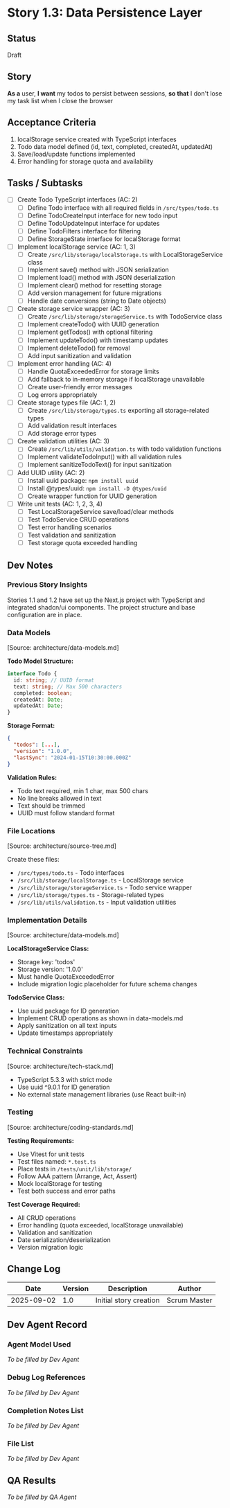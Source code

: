 # Story 1.3: Data Persistence Layer

## Status

Draft

## Story

**As a** user,
**I want** my todos to persist between sessions,
**so that** I don't lose my task list when I close the browser

## Acceptance Criteria

1. localStorage service created with TypeScript interfaces
2. Todo data model defined (id, text, completed, createdAt, updatedAt)
3. Save/load/update functions implemented
4. Error handling for storage quota and availability

## Tasks / Subtasks

- [ ] Create Todo TypeScript interfaces (AC: 2)
  - [ ] Define Todo interface with all required fields in `/src/types/todo.ts`
  - [ ] Define TodoCreateInput interface for new todo input
  - [ ] Define TodoUpdateInput interface for updates
  - [ ] Define TodoFilters interface for filtering
  - [ ] Define StorageState interface for localStorage format
- [ ] Implement localStorage service (AC: 1, 3)
  - [ ] Create `/src/lib/storage/localStorage.ts` with LocalStorageService class
  - [ ] Implement save() method with JSON serialization
  - [ ] Implement load() method with JSON deserialization
  - [ ] Implement clear() method for resetting storage
  - [ ] Add version management for future migrations
  - [ ] Handle date conversions (string to Date objects)
- [ ] Create storage service wrapper (AC: 3)
  - [ ] Create `/src/lib/storage/storageService.ts` with TodoService class
  - [ ] Implement createTodo() with UUID generation
  - [ ] Implement getTodos() with optional filtering
  - [ ] Implement updateTodo() with timestamp updates
  - [ ] Implement deleteTodo() for removal
  - [ ] Add input sanitization and validation
- [ ] Implement error handling (AC: 4)
  - [ ] Handle QuotaExceededError for storage limits
  - [ ] Add fallback to in-memory storage if localStorage unavailable
  - [ ] Create user-friendly error messages
  - [ ] Log errors appropriately
- [ ] Create storage types file (AC: 1, 2)
  - [ ] Create `/src/lib/storage/types.ts` exporting all storage-related types
  - [ ] Add validation result interfaces
  - [ ] Add storage error types
- [ ] Create validation utilities (AC: 3)
  - [ ] Create `/src/lib/utils/validation.ts` with todo validation functions
  - [ ] Implement validateTodoInput() with all validation rules
  - [ ] Implement sanitizeTodoText() for input sanitization
- [ ] Add UUID utility (AC: 2)
  - [ ] Install uuid package: `npm install uuid`
  - [ ] Install @types/uuid: `npm install -D @types/uuid`
  - [ ] Create wrapper function for UUID generation
- [ ] Write unit tests (AC: 1, 2, 3, 4)
  - [ ] Test LocalStorageService save/load/clear methods
  - [ ] Test TodoService CRUD operations
  - [ ] Test error handling scenarios
  - [ ] Test validation and sanitization
  - [ ] Test storage quota exceeded handling

## Dev Notes

### Previous Story Insights

Stories 1.1 and 1.2 have set up the Next.js project with TypeScript and integrated shadcn/ui components. The project structure and base configuration are in place.

### Data Models

[Source: architecture/data-models.md]

**Todo Model Structure:**

```typescript
interface Todo {
  id: string; // UUID format
  text: string; // Max 500 characters
  completed: boolean;
  createdAt: Date;
  updatedAt: Date;
}
```

**Storage Format:**

```json
{
  "todos": [...],
  "version": "1.0.0",
  "lastSync": "2024-01-15T10:30:00.000Z"
}
```

**Validation Rules:**

- Todo text required, min 1 char, max 500 chars
- No line breaks allowed in text
- Text should be trimmed
- UUID must follow standard format

### File Locations

[Source: architecture/source-tree.md]

Create these files:

- `/src/types/todo.ts` - Todo interfaces
- `/src/lib/storage/localStorage.ts` - LocalStorage service
- `/src/lib/storage/storageService.ts` - Todo service wrapper
- `/src/lib/storage/types.ts` - Storage-related types
- `/src/lib/utils/validation.ts` - Input validation utilities

### Implementation Details

[Source: architecture/data-models.md]

**LocalStorageService Class:**

- Storage key: 'todos'
- Storage version: '1.0.0'
- Must handle QuotaExceededError
- Include migration logic placeholder for future schema changes

**TodoService Class:**

- Use uuid package for ID generation
- Implement CRUD operations as shown in data-models.md
- Apply sanitization on all text inputs
- Update timestamps appropriately

### Technical Constraints

[Source: architecture/tech-stack.md]

- TypeScript 5.3.3 with strict mode
- Use uuid ^9.0.1 for ID generation
- No external state management libraries (use React built-in)

### Testing

[Source: architecture/coding-standards.md]

**Testing Requirements:**

- Use Vitest for unit tests
- Test files named: `*.test.ts`
- Place tests in `/tests/unit/lib/storage/`
- Follow AAA pattern (Arrange, Act, Assert)
- Mock localStorage for testing
- Test both success and error paths

**Test Coverage Required:**

- All CRUD operations
- Error handling (quota exceeded, localStorage unavailable)
- Validation and sanitization
- Date serialization/deserialization
- Version migration logic

## Change Log

| Date       | Version | Description            | Author       |
| ---------- | ------- | ---------------------- | ------------ |
| 2025-09-02 | 1.0     | Initial story creation | Scrum Master |

## Dev Agent Record

### Agent Model Used

_To be filled by Dev Agent_

### Debug Log References

_To be filled by Dev Agent_

### Completion Notes List

_To be filled by Dev Agent_

### File List

_To be filled by Dev Agent_

## QA Results

_To be filled by QA Agent_
